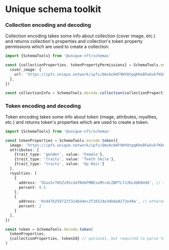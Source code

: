 # Unique schema toolkit

### Collection encoding and decoding

Collection encoding takes some info about collection (cover image, etc.) and returns collection's properties and collection's token property permissions which are used to create a collection.

```ts
import {SchemaTools} from '@unique-nft/schemas'

const {collectionProperties, tokenPropertyPermissions} = SchemaTools.encode.collection({
  cover_image: {
    url: 'https://ipfs.unique.network/ipfs/QmcAcH4F9HYQtpqKHxBFwGvkfKb8qckXj2YWUrcc8yd24G/image1.png'
  },
})

const collectionInfo = SchemaTools.decode.collection(collectionProperties)
```

### Token encoding and decoding

Token encoding takes some info about token (image, attributes, royalties, etc.) and returns token's properties which are used to create a token.

```ts
import {SchemaTools} from '@unique-nft/schemas'

const tokenProperties = SchemaTools.encode.token({
  image: 'https://ipfs.unique.network/ipfs/QmcAcH4F9HYQtpqKHxBFwGvkfKb8qckXj2YWUrcc8yd24G/image1.png',
  attributes: [
    {trait_type: 'gender', value: 'Female'},
    {trait_type: 'traits', value: 'Teeth Smile'},
    {trait_type: 'traits', value: 'Up Hair'}
  ],
  royalties: [
    {
      address: '5Gus5r7HSZv9ScdaTNVbFMBEsxMtc4cZBPTLfJJbLXQK8m9d', // substrate address
      percent: 0.5
    },
    {
      address: '0xd47b259722f314bd4ec2f26524e34b8a0172e49a', // ethereum address
      percent: 2
    }
  ],
})

const token = SchemaTools.decode.token(
  tokenProperties,
  {collectionProperties, tokenId} // optional, but required to parse tokens in Unique Schema v0 and v1
)
```
